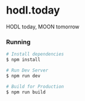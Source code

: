 # hodl.today

HODL today, MOON tomorrow

### Running

```sh
# Install dependencies
$ npm install

# Run Dev Server
$ npm run dev

# Build for Production
$ npm run build
```
